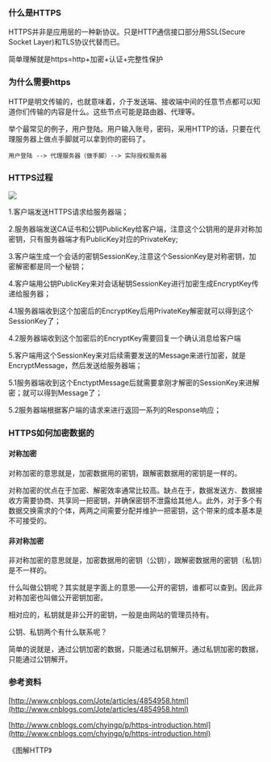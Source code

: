 ### **什么是HTTPS**

   HTTPS并非是应用层的一种新协议。只是HTTP通信接口部分用SSL(Secure Socket Layer)和TLS协议代替而已。

   简单理解就是https=http+加密+认证+完整性保护

### **为什么需要https**

HTTP是明文传输的，也就意味着，介于发送端、接收端中间的任意节点都可以知道你们传输的内容是什么。这些节点可能是路由器、代理等。

举个最常见的例子，用户登陆。用户输入账号，密码，采用HTTP的话，只要在代理服务器上做点手脚就可以拿到你的密码了。

`用户登陆 --> 代理服务器（做手脚）--> 实际授权服务器`

### **HTTPS过程**

![](http://images2015.cnblogs.com/blog/517641/201510/517641-20151004202254433-181254043.png)

1.客户端发送HTTPS请求给服务器端；

2.服务器端发送CA证书和公钥PublicKey给客户端，注意这个公钥用的是非对称加密钥，只有服务器端才有PublicKey对应的PrivateKey;

3.客户端生成一个会话的密钥SessionKey,注意这个SessionKey是对称密钥，加密解密都是同一个秘钥；

4.客户端用公钥PublicKey来对会话秘钥SessionKey进行加密生成EncryptKey传递给服务器；

4.1服务器端收到这个加密后的EncryptKey后用PrivateKey解密就可以得到这个SessionKey了；

4.2服务器端收到这个加密后的EncryptKey需要回复一个确认消息给客户端

5.客户端用这个SessionKey来对后续需要发送的Message来进行加密，就是EncryptMessage，然后发送给服务器端；

5.1服务器端收到这个EnctyptMessage后就需要拿刚才解密的SessionKey来进解密；就可以得到Message了；

5.2服务器端根据客户端的请求来进行返回一系列的Response响应；

### **HTTPS如何加密数据的**

#### 对称加密

对称加密的意思就是，加密数据用的密钥，跟解密数据用的密钥是一样的。

对称加密的优点在于加密、解密效率通常比较高。缺点在于，数据发送方、数据接收方需要协商、共享同一把密钥，并确保密钥不泄露给其他人。此外，对于多个有数据交换需求的个体，两两之间需要分配并维护一把密钥，这个带来的成本基本是不可接受的。

#### 非对称加密

非对称加密的意思就是，加密数据用的密钥（公钥），跟解密数据用的密钥（私钥）是不一样的。

什么叫做公钥呢？其实就是字面上的意思——公开的密钥，谁都可以查到。因此非对称加密也叫做公开密钥加密。

相对应的，私钥就是非公开的密钥，一般是由网站的管理员持有。

公钥、私钥两个有什么联系呢？

简单的说就是，通过公钥加密的数据，只能通过私钥解开。通过私钥加密的数据，只能通过公钥解开。

### 参考资料

[http://www.cnblogs.com/Jote/articles/4854958.html](http://www.cnblogs.com/Jote/articles/4854958.html)

[http://www.cnblogs.com/chyingp/p/https-introduction.html](http://www.cnblogs.com/chyingp/p/https-introduction.html)

《图解HTTP》